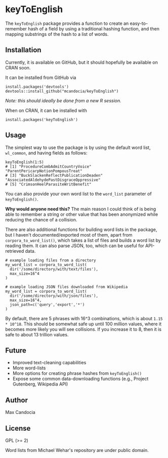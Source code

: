# keyToEnglish

The `keyToEnglish` package provides a function to create an easy-to-remember hash of a field by using a traditional hashing function, and then mapping substrings of the hash to a list of words.

## Installation

Currently, it is available on GitHub, but it should hopefully be available on CRAN soon.

It can be installed from GitHub via

    install.packages('devtools')
    devtools::install_github("mcandocia/keyToEnglish")
    
*Note: this should ideally be done from a new R session.*
    
When on CRAN, it can be installed with

    install.packages('keyToEnglish')

## Usage

The simplest way to use the package is by using the default word list, `wl_common`, and having fields as follows:

    keyToEnglish(1:5)
    # [1] "ProcedureCombAdmitCountryVoice"           "ParentPericarpNotionPompousTreat"        
    # [3] "BuckSlackenReflectPublicationDeaden"      "AssociatedAldehydePastDisgraceOppressive"
    # [5] "CrimsonHeelParasiteWritBenefit"  
    
You can also provide your own word list to the `word_list` parameter of `keyToEnglish()`.


    
**Why would anyone need this?** The main reason I could think of is being able to remember a string or other value that has been anonymized while reducing the chance of a collision. 

There are also additional functions for building word lists in the package, but I haven't documented/exported most of them, apart from `corpora_to_word_list()`, which takes a list of files and builds a word list by reading them. It can also parse JSON, too, which can be useful for API-retrieved data.

    # example loading files from a directory
    my_word_list = corpora_to_word_list(
      dir('/some/directory/with/text/files'),
      max_size=16^4
    )
    
    # example loading JSON files downloaded from Wikipedia
    my_word_list = corpora_to_word_list(
      dir('/some/directory/with/json/files'),
      max_size=16^4,
      json_path=c('query','export','*')
    )


By default, there are 5 phrases with 16^3 combinations, which is about `1.15 * 10^18`. This should be somewhat safe up until 100 million values, where it becomes more likely you will see collisions. If you increase it to 8, then it is safe to about 13 trillion values.

## Future

* Improved text-cleaning capabilities
* More word-lists
* More options for creating phrase hashes from `keyToEnglish()`
* Expose some common data-downloading functions (e.g., Project Gutenberg, Wikipedia API)

## Author

Max Candocia 

## License 

GPL (>= 2)

Word lists from Michael Wehar's repository are under public domain.
